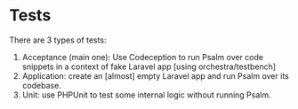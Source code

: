 # Tests

There are 3 types of tests:
1. Acceptance (main one): Use Codeception to run Psalm over code snippets in a context of fake Laravel app [using orchestra/testbench]
2. Application: create an [almost] empty Laravel app and run Psalm over its codebase.
3. Unit: use PHPUnit to test some internal logic without running Psalm.
